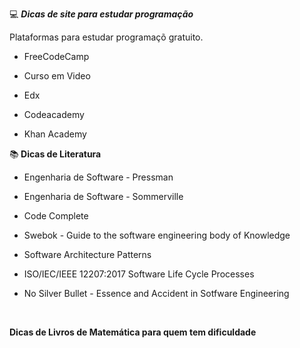 💻 <b><i> Dicas de site para estudar programação</i> </b>
<br>

Plataformas para estudar programaçõ gratuito.

* FreeCodeCamp

* Curso em Video

* Edx

* Codeacademy

* Khan Academy

📚<b> Dicas de Literatura </b>
<br>

* Engenharia de Software - Pressman

* Engenharia de Software - Sommerville

* Code Complete

* Swebok - Guide to the software engineering body of Knowledge

* Software Architecture Patterns

* ISO/IEC/IEEE 12207:2017 Software Life Cycle Processes

* No Silver Bullet - Essence and Accident in Sotfware Engineering
<br>

<b> Dicas de Livros de Matemática para quem tem dificuldade<b>
